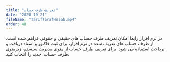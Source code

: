 ```yaml
---
title: "تعریف طرف حساب"
date: "2020-10-21"
fileName: "TarifTarafHesab.mp4"
order: 48
---
```


در نرم افزار رایما امکان تعریف طرف حساب ‌های حقیقی و حقوقی فراهم شده است. از طرف حساب ‌های تعریف شده در نرم افزار، برای ثبت فاکتور و اسناد دریافت و پرداخت استفاده می ‌شود. برای تعریف طرف حساب از منوی مدیریت سیستم، زیرمنوی طرف حساب، جدید را انتخاب کنید.
